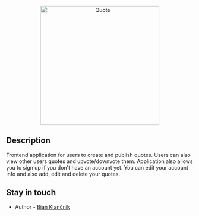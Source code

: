 <p align="center">
  <a href="#" target="blank"><img src="https://media.istockphoto.com/photos/speech-bubble-on-blue-background-picture-id1009861190?b=1&k=20&m=1009861190&s=170667a&w=0&h=-gATf7bn0aGMv0Bfu7kh2oCOYV7YJBt0xJV72xLwwBw=" width="320" alt="Quote" /></a>
</p>

## Description

Frontend application for users to create and publish quotes. Users can also view other users quotes and upvote/downvote them. Application also allows you to sign up if you don't have an account yet. You can edit your account info and also add, edit and delete your quotes.

## Stay in touch

- Author - [Bian Klančnik](https://www.linkedin.com/in/bian-klan%C4%8Dnik-7b611815a/?originalSubdomain=si)
